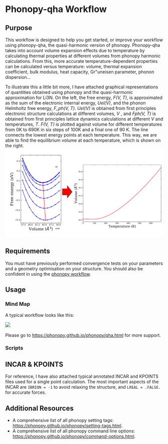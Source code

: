 # Phonopy-qha Workflow

## Purpose
This workflow is designed to help you get started, or improve your workflow using phonopy-qha, the quasi-harmonic version of phonopy. Phonopy-qha takes into account volume expansion effects due to temperature by calculating thermal properties at different volumes from phonopy harmonic calculations. From this, more accurate temperature-dependent properties can be calculated versus temperature: volume, thermal expansion coefficient, bulk modulus, heat capacity, Gr\"uneisen parameter, phonon dispersion...

To illustrate this a little bit more, I have attached graphical representations of quantities obtained using phonopy and the quasi-harmonic approximation for Li3N. On the left, the free energy, _F(V, T)_, is approximated as the sum of the electronic internal energy, _Uel(V)_, and the phonon Helmholtz free energy, _F_ph(V, T)_. _Uel(V)_ is obtained from first principles electronic structure calculations at different volumes, _V_ , and _Fph(V, T)_ is obtained from first principles lattice dynamics calculations at different _V_ and temperatures, _T_. _F(V, T)_ is plotted against volume for different temperatures from 0K to 690K in six steps of 100K and a final one of 90 K. The line connects
the lowest energy points at each temperature. This way, we are able to find the equilibrium volume at each temperature, which is shown on the right.
![hello](QHA-1.png)

## Requirements
You must have previously performed convergence tests on your parameters and a geometry optimisation on your structure. You should also be confident in using the [phonopy workflow](https://github.com/gabkrenzer/PhononFlow/tree/master/phonopy). 

## Usage 
### Mind Map
A typical workflow looks like this:

![](diagramme_phonopy.png)

Please go to https://phonopy.github.io/phonopy/qha.html for more support.

### Scripts


## INCAR & KPOINTS
For reference, I have also attached typical annotated INCAR and KPOINTS files used for a single point calculation. The most important aspects of the INCAR are `IBRION = -1` to avoid relaxing the structure, and `LREAL = .FALSE.` for accurate forces.

## Additional Resources
- A comprehensive list of all phonopy setting tags: https://phonopy.github.io/phonopy/setting-tags.html.
- A comprehensive list of all phonopy command line options: https://phonopy.github.io/phonopy/command-options.html.
